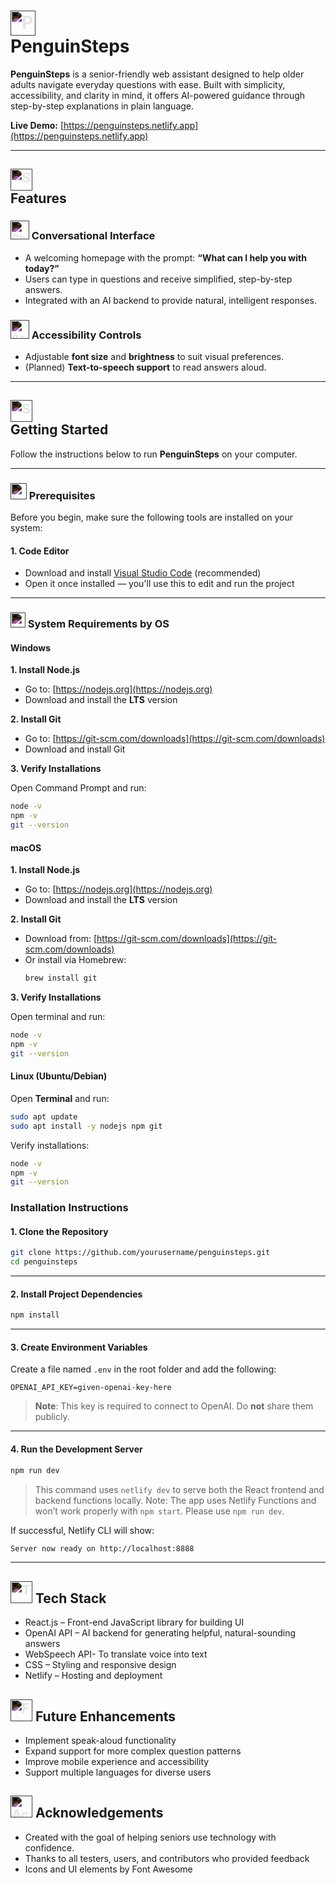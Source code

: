 # <img src="https://cdn-icons-png.flaticon.com/512/6402/6402744.png" style="filter: invert(100%);" width="40" alt="Penguin Icon" /><br> PenguinSteps

**PenguinSteps** is a senior-friendly web assistant designed to help older adults navigate everyday questions with ease. Built with simplicity, accessibility, and clarity in mind, it offers AI-powered guidance through step-by-step explanations in plain language.

**Live Demo:** [https://penguinsteps.netlify.app](https://penguinsteps.netlify.app)

---

## <img src="https://cdn-icons-png.flaticon.com/512/2913/2913136.png" alt="Star Icon" style="filter: invert(100%);" width="35"/> <br>Features

### <img src="https://cdn-icons-png.flaticon.com/512/134/134808.png" width="30" style="filter: invert(100%);" alt="Chat Icon" /> Conversational Interface


- A welcoming homepage with the prompt: **“What can I help you with today?”**
- Users can type in questions and receive simplified, step-by-step answers.
- Integrated with an AI backend to provide natural, intelligent responses.

### <img src="https://cdn-icons-png.flaticon.com/512/3550/3550036.png" width="30" style="filter: invert(100%);" alt="Accessibility Icon" /> Accessibility Controls

- Adjustable **font size** and **brightness** to suit visual preferences.
- (Planned) **Text-to-speech support** to read answers aloud.

---
## <img src="https://cdn-icons-png.flaticon.com/512/495/495499.png" width="35" style="filter: invert(100%);" alt="Start Icon" /><br>Getting Started

Follow the instructions below to run **PenguinSteps** on your computer.

---

### <img src="https://cdn-icons-png.flaticon.com/512/16448/16448784.png" width="26" style="filter: invert(100%);" alt="Prerequisites Icon" /> Prerequisites

Before you begin, make sure the following tools are installed on your system:

#### 1. Code Editor

- Download and install [Visual Studio Code](https://code.visualstudio.com/) (recommended)
- Open it once installed — you'll use this to edit and run the project

---

### <img src="https://cdn-icons-png.flaticon.com/512/3474/3474360.png" width="24" style="filter: invert(100%);" alt="Monitor Icon" /> System Requirements by OS

#### **Windows**

**1. Install Node.js**

- Go to: [https://nodejs.org](https://nodejs.org)
- Download and install the **LTS** version

**2. Install Git**

- Go to: [https://git-scm.com/downloads](https://git-scm.com/downloads)
- Download and install Git

**3. Verify Installations**

Open Command Prompt and run:

```bash
node -v
npm -v
git --version
```

#### **macOS**

**1. Install Node.js**

- Go to: [https://nodejs.org](https://nodejs.org)
- Download and install the **LTS** version

**2. Install Git**

- Download from: [https://git-scm.com/downloads](https://git-scm.com/downloads)
- Or install via Homebrew:
  ```bash
  brew install git
  ```
**3. Verify Installations**

Open terminal and run:
  ```bash
  node -v
  npm -v
  git --version
  ```
#### **Linux (Ubuntu/Debian)**

Open **Terminal** and run:

```bash
sudo apt update
sudo apt install -y nodejs npm git
```
Verify installations:
  ```bash
  node -v
  npm -v
  git --version
  ```
### Installation Instructions

#### 1. Clone the Repository
```bash
git clone https://github.com/yourusername/penguinsteps.git
cd penguinsteps
```

---

#### 2. Install Project Dependencies
```bash
npm install
```

---

#### 3. Create Environment Variables
Create a file named `.env` in the root folder and add the following:
```env
OPENAI_API_KEY=given-openai-key-here
```
> **Note**: This key is required to connect to OpenAI. Do **not** share them publicly.

---

#### 4. Run the Development Server

```bash
npm run dev
```
> This command uses `netlify dev` to serve both the React frontend and backend functions locally.
> Note: The app uses Netlify Functions and won’t work properly with `npm start`. Please use `npm run dev`.

If successful, Netlify CLI will show:
```bash
Server now ready on http://localhost:8888
```
---
## <img src="https://cdn-icons-png.flaticon.com/512/2581/2581928.png" width="35" style="filter: invert(100%);" alt="Tech Stack Icon" /> Tech Stack
- React.js – Front-end JavaScript library for building UI<br>
- OpenAI API – AI backend for generating helpful, natural-sounding answers<br>
- WebSpeech API- To translate voice into text <br>
- CSS – Styling and responsive design<br>
- Netlify – Hosting and deployment

## <img src="https://cdn-icons-png.flaticon.com/512/2314/2314547.png" width="35" style="filter: invert(100%);" alt="Future Icon" /> Future Enhancements
- Implement speak-aloud functionality<br>
- Expand support for more complex question patterns<br>
- Improve mobile experience and accessibility<br>
- Support multiple languages for diverse users

## <img src="https://cdn-icons-png.flaticon.com/512/2618/2618576.png" width="35" style="filter: invert(100%);" alt="Acknowledgements Icon" /> Acknowledgements
- Created with the goal of helping seniors use technology with confidence.<br>
- Thanks to all testers, users, and contributors who provided feedback<br>
- Icons and UI elements by Font Awesome

